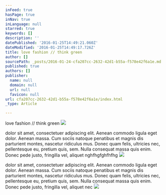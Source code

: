 ```yaml
---
inFeed: true
hasPage: true
inNav: true
inLanguage: null
starred: true
keywords: []
description: ''
datePublished: '2016-01-25T14:49:21.060Z'
dateModified: '2016-01-25T14:49:17.726Z'
title: love fashion // think green
author: []
sourcePath: _posts/2016-01-24-cfa207cc-2632-42d1-b55a-f578e42f6a1e.md
published: true
authors: []
publisher:
  name: null
  domain: null
  url: null
  favicon: null
url: cfa207cc-2632-42d1-b55a-f578e42f6a1e/index.html
_type: Article

---
```

love fashion // think green
![](https://s3-us-west-2.amazonaws.com/the-grid-img/p/3defb5a817bed792b47e06104861ba98be71fc6d.jpg)

dolor sit amet, consectetuer adipiscing elit. Aenean commodo ligula eget
dolor. Aenean massa. Cum sociis natoque penatibus et magnis dis 
parturient montes, nascetur ridiculus mus. Donec quam felis, ultricies 
nec, pellentesque eu, pretium quis, sem. Nulla consequat massa quis 
enim. Donec pede justo, fringilla vel, aliquet nghfhgfghfhfhg
![](https://s3-us-west-2.amazonaws.com/the-grid-img/p/ee306a1a53351074afcd61c60c7e482b3f09620f.jpg)

dolor sit amet, consectetuer adipiscing elit. Aenean commodo ligula eget
dolor. Aenean massa. Cum sociis natoque penatibus et magnis dis 
parturient montes, nascetur ridiculus mus. Donec quam felis, ultricies 
nec, pellentesque eu, pretium quis, sem. Nulla consequat massa quis 
enim. Donec pede justo, fringilla vel, aliquet nec
![](https://s3-us-west-2.amazonaws.com/the-grid-img/p/7ff0ab6d446c161a74e1f2834154593c4a9daa62.jpg)